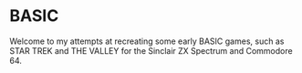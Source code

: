 # BASIC

Welcome to my attempts at recreating some early BASIC games, such as STAR TREK and THE VALLEY for the Sinclair ZX Spectrum and Commodore 64.
